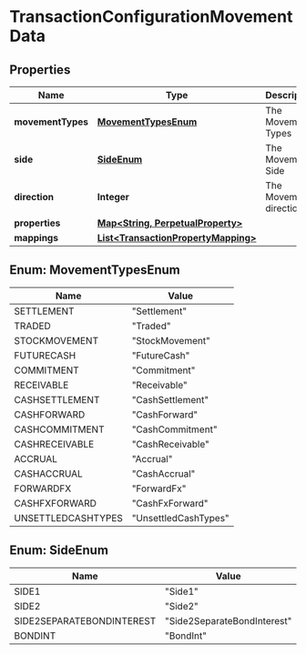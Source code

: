

# TransactionConfigurationMovementData

## Properties

Name | Type | Description | Notes
------------ | ------------- | ------------- | -------------
**movementTypes** | [**MovementTypesEnum**](#MovementTypesEnum) | The Movement Types | 
**side** | [**SideEnum**](#SideEnum) | The Movement Side | 
**direction** | **Integer** | The Movement direction | 
**properties** | [**Map&lt;String, PerpetualProperty&gt;**](PerpetualProperty.md) |  |  [optional]
**mappings** | [**List&lt;TransactionPropertyMapping&gt;**](TransactionPropertyMapping.md) |  |  [optional]



## Enum: MovementTypesEnum

Name | Value
---- | -----
SETTLEMENT | &quot;Settlement&quot;
TRADED | &quot;Traded&quot;
STOCKMOVEMENT | &quot;StockMovement&quot;
FUTURECASH | &quot;FutureCash&quot;
COMMITMENT | &quot;Commitment&quot;
RECEIVABLE | &quot;Receivable&quot;
CASHSETTLEMENT | &quot;CashSettlement&quot;
CASHFORWARD | &quot;CashForward&quot;
CASHCOMMITMENT | &quot;CashCommitment&quot;
CASHRECEIVABLE | &quot;CashReceivable&quot;
ACCRUAL | &quot;Accrual&quot;
CASHACCRUAL | &quot;CashAccrual&quot;
FORWARDFX | &quot;ForwardFx&quot;
CASHFXFORWARD | &quot;CashFxForward&quot;
UNSETTLEDCASHTYPES | &quot;UnsettledCashTypes&quot;



## Enum: SideEnum

Name | Value
---- | -----
SIDE1 | &quot;Side1&quot;
SIDE2 | &quot;Side2&quot;
SIDE2SEPARATEBONDINTEREST | &quot;Side2SeparateBondInterest&quot;
BONDINT | &quot;BondInt&quot;



